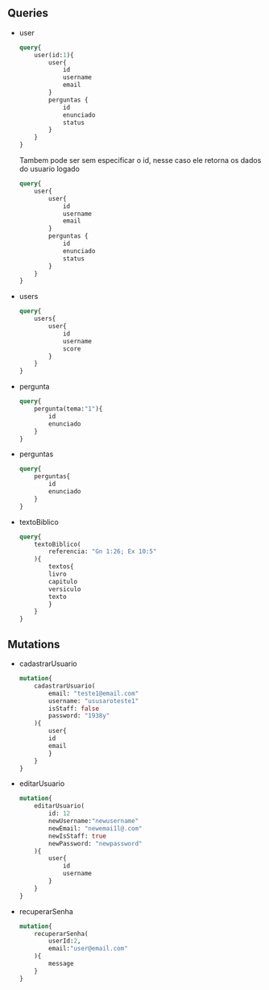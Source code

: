 ## Queries
- user 
    ```graphql
    query{
        user(id:1){
            user{
                id
                username
                email
            }
            perguntas {
                id
                enunciado
                status
            }
        }
    }
    ```
    Tambem pode ser sem especificar o id, nesse caso ele retorna os dados do usuario logado
    ```graphql
    query{
        user{
            user{
                id
                username
                email
            }
            perguntas {
                id
                enunciado
                status
            }
        }
    }
    ```

- users
    ```graphql
    query{
        users{
            user{
                id
                username
                score
            }
        }
    }
    ```

- pergunta
    ```graphql
    query{
        pergunta(tema:"1"){
            id
            enunciado
        }
    }
    ```

- perguntas
    ```graphql
    query{
        perguntas{
            id
            enunciado
        }
    }
    ```

- textoBiblico
    ```graphql
    query{
        textoBiblico(
            referencia: "Gn 1:26; Ex 10:5"
        ){
            textos{
            livro
            capitulo
            versiculo
            texto
            }
        }
    }
    ```

## Mutations
- cadastrarUsuario
    ```graphql
    mutation{
        cadastrarUsuario(
            email: "teste1@email.com"
            username: "ususaroteste1"
            isStaff: false
            password: "1938y"
        ){
            user{
            id
            email
            }
        }	
    }
    ```

- editarUsuario
    ```graphql
    mutation{
        editarUsuario(
            id: 12
            newUsername:"newusername"
            newEmail: "newemai1l@.com"
            newIsStaff: true
            newPassword: "newpassword"
        ){
            user{
                id
                username
            }
        }
    }
    ```

- recuperarSenha
    ```graphql
    mutation{
        recuperarSenha(
            userId:2, 
            email:"user@email.com"
        ){
            message
        }
    }
    ```